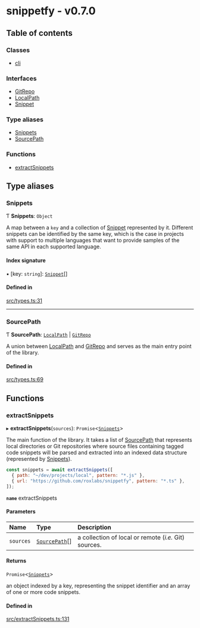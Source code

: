 # snippetfy - v0.7.0

## Table of contents

### Classes

- [cli](classes/cli.md)

### Interfaces

- [GitRepo](interfaces/GitRepo.md)
- [LocalPath](interfaces/LocalPath.md)
- [Snippet](interfaces/Snippet.md)

### Type aliases

- [Snippets](index.md#snippets)
- [SourcePath](index.md#sourcepath)

### Functions

- [extractSnippets](index.md#extractsnippets)

## Type aliases

### Snippets

Ƭ **Snippets**: `Object`

A map between a `key` and a collection of [Snippet](interfaces/Snippet.md) represented by it.
Different snippets can be identified by the same key, which is the case in projects
with support to multiple languages that want to provide samples of the same API in
each supported language.

#### Index signature

▪ [key: `string`]: [`Snippet`](interfaces/Snippet.md)[]

#### Defined in

[src/types.ts:31](https://github.com/roxlabs/snippetfy/blob/c7fdbf3/src/types.ts#L31)

___

### SourcePath

Ƭ **SourcePath**: [`LocalPath`](interfaces/LocalPath.md) \| [`GitRepo`](interfaces/GitRepo.md)

A union between [LocalPath](interfaces/LocalPath.md) and [GitRepo](interfaces/GitRepo.md) and serves as the main
entry point of the library.

#### Defined in

[src/types.ts:69](https://github.com/roxlabs/snippetfy/blob/c7fdbf3/src/types.ts#L69)

## Functions

### extractSnippets

▸ **extractSnippets**(`sources`): `Promise`<[`Snippets`](index.md#snippets)\>

The main function of the library. It takes a list of [SourcePath](index.md#sourcepath) that represents
local directories or Git repositories where source files containing tagged code snippets
will be parsed and extracted into an indexed data structure (represented by [Snippets](index.md#snippets)).

```js
const snippets = await extractSnippets([
  { path: "~/dev/projects/local", pattern: "*.js" },
  { url: "https://github.com/roxlabs/snippetfy", pattern: "*.ts" },
]);
```

**`name`** extractSnippets

#### Parameters

| Name | Type | Description |
| :------ | :------ | :------ |
| `sources` | [`SourcePath`](index.md#sourcepath)[] | a collection of local or remote (_i.e._ Git) sources. |

#### Returns

`Promise`<[`Snippets`](index.md#snippets)\>

an object indexed by a key, representing the snippet identifier and an array of one
or more code snippets.

#### Defined in

[src/extractSnippets.ts:131](https://github.com/roxlabs/snippetfy/blob/c7fdbf3/src/extractSnippets.ts#L131)
